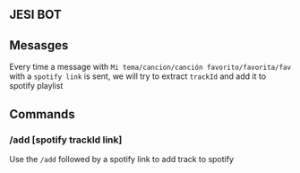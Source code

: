 ## JESI BOT

## Mesasges

Every time a message with `Mi tema/cancion/canción favorito/favorita/fav` with a `spotify link` is sent, we will try to extract `trackId` and add it to spotify playlist

## Commands

### /add [spotify trackId link]

Use the `/add` followed by a spotify link to add track to spotify
